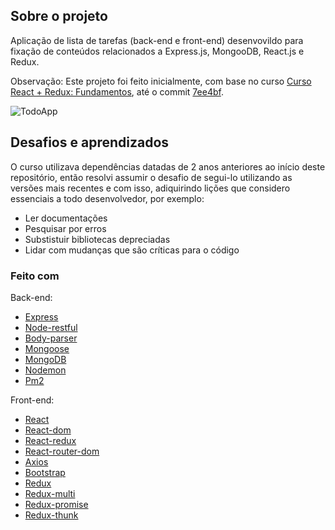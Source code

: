 ## Sobre o projeto

Aplicação de lista de tarefas (back-end e front-end) desenvovildo para fixação de conteúdos relacionados a Express.js, MongooDB, React.js e Redux.

Observação: Este projeto foi feito inicialmente, com base no curso [Curso React + Redux: Fundamentos](https://www.udemy.com/course/react-redux-pt/), até o commit [7ee4bf](https://github.com/robsonsilv4/todo-app/commit/7ee4bfd96ee3493dcafae764c3886290cbc94ac6).

![TodoApp](./screenshots/todoapp.png)

## Desafios e aprendizados

O curso utilizava dependências datadas de 2 anos anteriores ao início deste repositório, então resolvi assumir o desafio de segui-lo utilizando as versões mais recentes e com isso, adiquirindo lições que considero essenciais a todo desenvolvedor, por exemplo:

- Ler documentações
- Pesquisar por erros
- Substistuir bibliotecas depreciadas
- Lidar com mudanças que são críticas para o código

### Feito com

Back-end:

- [Express](https://expressjs.com/pt-br/)
- [Node-restful](https://github.com/baugarten/node-restful)
- [Body-parser](https://www.npmjs.com/package/body-parser)
- [Mongoose](https://mongoosejs.com/docs/)
- [MongoDB](https://www.mongodb.com/)
- [Nodemon](https://nodemon.io/)
- [Pm2](https://pm2.keymetrics.io/)

Front-end:

- [React](https://pt-br.reactjs.org/)
- [React-dom](https://pt-br.reactjs.org/docs/react-dom.html)
- [React-redux](https://react-redux.js.org/introduction/quick-start)
- [React-router-dom](https://www.npmjs.com/package/react-router-dom)
- [Axios](https://medium.com/codingthesmartway-com-blog/getting-started-with-axios-166cb0035237)
- [Bootstrap](https://getbootstrap.com/)
- [Redux](https://redux.js.org/)
- [Redux-multi](https://www.npmjs.com/package/redux-multi)
- [Redux-promise](https://www.npmjs.com/package/redux-promise)
- [Redux-thunk](https://www.npmjs.com/package/redux-thunk)
